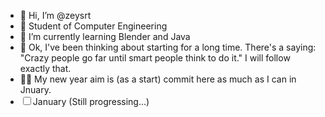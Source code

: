 - 👋 Hi, I’m @zeysrt
- 👀 Student of Computer Engineering
- 🌱 I’m currently learning Blender and Java 
- 💫 Ok, I've been thinking about starting for a long time. There's a saying: "Crazy people go far until smart people think to do it." I will follow exactly that.
- 🤞🏻 My new year aim is (as a start) commit here as much as I can in Jnuary.
- ☐ January (Still progressing...)
<!---
zeysrt/zeysrt is a ✨ special ✨ repository because its `README.md` (this file) appears on your GitHub profile.
You can click the Preview link to take a look at your changes.
--->
